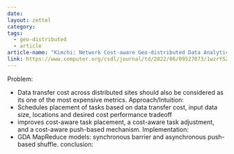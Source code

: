 ```yaml
---
date: 
layout: zettel
category: 
tags:
  - geo-distributed
  - article
article-name: "Kimchi: Network Cost-aware Geo-distributed Data Analytics System"
link: https://www.computer.org/csdl/journal/td/2022/06/09527073/1wzrYSZ16Te
---
```

Problem:
- Data transfer cost across distributed sites should also be considered as its one of the most expensive metrics.
Approach/Intuition: 
- Schedules placement of tasks based on data transfer cost, input data size, locations and desired cost performance tradeoff
- improves cost-aware task placement, a cost-aware task adjustment, and a cost-aware push-based mechanism.
Implementation:
- GDA MapReduce models: synchronous barrier and asynchronous push-based shuffle.
conclusion: